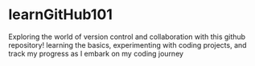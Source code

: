 # learnGitHub101
Exploring the world of version control and collaboration with this github repository! learning the basics, experimenting with coding projects, and track my progress as I embark on my coding journey
